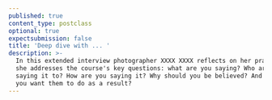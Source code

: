 ```yaml
---
published: true
content_type: postclass
optional: true
expectsubmission: false
title: 'Deep dive with ... '
description: >-
  In this extended interview photographer XXXX XXXX reflects on her practice as
  she addresses the course's key questions: what are you saying? Who are you
  saying it to? How are you saying it? Why should you be believed? And what do
  you want them to do as a result?
---
```

